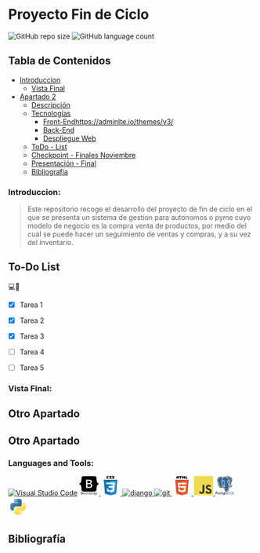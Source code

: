 # Proyecto Fin de Ciclo

![GitHub repo size](https://shields.io/github/repo-size/henryDAW2022/Proyecto_Django?style=for-the-badge)
![GitHub language count](https://img.shields.io/github/languages/count/henryDAW2022/Proyecto_Django?style=for-the-badge)

## Tabla de Contenidos
- [Introduccion](#1)
    - [Vista Final](#2)
- [Apartado 2](#3)
    - [Descripción](#4)
    - [Tecnologías](#5)
        - [Front-End](#6)https://adminlte.io/themes/v3/
        - [Back-End](#7)
        - [Despliegue Web](#8)
    - [ToDo - List](#9)
    - [Checkpoint - Finales Noviembre](#10)
    - [Presentación - Final](#11)
    - [Bibliografía](#12)

<h3 align="left">Introduccion:</h3><a name="1"></a>

> Este repositorio recoge el desarrollo del proyecto de fin de ciclo en el que se presenta un sistema de gestion para autonomos o pyme cuyo modelo de negocio es la compra venta de productos, por medio del cual se puede hacer un seguimiento de ventas y compras, y a su vez del inventario.









## To-Do List <a name="9"></a>

💻📝

- [x] Tarea 1
- [x] Tarea 2
- [x] Tarea 3
- [ ] Tarea 4
- [ ] Tarea 5


<h3 align="left">Vista Final:</h3><a name="2"></a>




## Otro Apartado
<a name="3"></a>





## Otro Apartado
<a name="4"></a>












<h3 align="left">Languages and Tools:</h3><a name="5"></a>
<p align="left"><a href="https://code.visualstudio.com/" target="_blank" rel="noreferrer"><img src="https://sobrebits.com/wp-content/uploads/2018/10/Visual-Studio-Code-para-PowerShell.png" alt="Visual Studio Code" height="40"></a> <a href="https://getbootstrap.com" target="_blank" rel="noreferrer"> <img src="https://raw.githubusercontent.com/devicons/devicon/master/icons/bootstrap/bootstrap-plain-wordmark.svg" alt="bootstrap" width="40" height="40"/> </a> <a href="https://www.w3schools.com/css/" target="_blank" rel="noreferrer"> <img src="https://raw.githubusercontent.com/devicons/devicon/master/icons/css3/css3-original-wordmark.svg" alt="css3" width="40" height="40"/> </a> <a href="https://www.djangoproject.com/" target="_blank" rel="noreferrer"> <img src="https://cdn.worldvectorlogo.com/logos/django.svg" alt="django" width="40" height="40"/> </a> <a href="https://git-scm.com/" target="_blank" rel="noreferrer"> <img src="https://www.vectorlogo.zone/logos/git-scm/git-scm-icon.svg" alt="git" width="40" height="40"/> </a> <a href="https://www.w3.org/html/" target="_blank" rel="noreferrer"> <img src="https://raw.githubusercontent.com/devicons/devicon/master/icons/html5/html5-original-wordmark.svg" alt="html5" width="40" height="40"/> </a> <a href="https://developer.mozilla.org/en-US/docs/Web/JavaScript" target="_blank" rel="noreferrer"> <img src="https://raw.githubusercontent.com/devicons/devicon/master/icons/javascript/javascript-original.svg" alt="javascript" width="40" height="40"/> </a> <a href="https://www.postgresql.org" target="_blank" rel="noreferrer"> <img src="https://raw.githubusercontent.com/devicons/devicon/master/icons/postgresql/postgresql-original-wordmark.svg" alt="postgresql" width="40" height="40"/> </a> <a href="https://www.python.org" target="_blank" rel="noreferrer"> <img src="https://raw.githubusercontent.com/devicons/devicon/master/icons/python/python-original.svg" alt="python" width="40" height="40"/> </a> </p>



## Bibliografía <a name="12"></a>